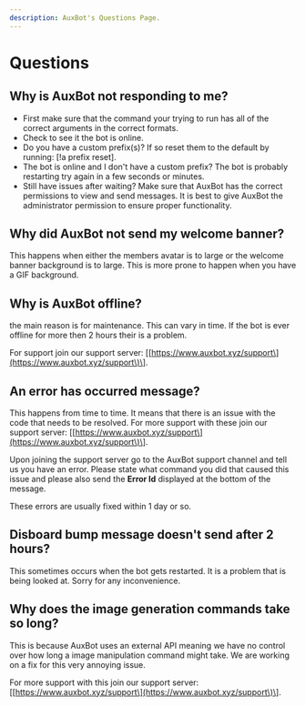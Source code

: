 ```yaml
---
description: AuxBot's Questions Page.
---
```


# Questions

## Why is AuxBot not responding to me?

* First make sure that the command your trying to run has all of the correct arguments in the correct formats.
* Check to see it the bot is online.
* Do you have a custom prefix\(s\)? If so reset them to the default by running: \[!a prefix reset\].
* The bot is online and I don't have a custom prefix? The bot is probably restarting try again in a few seconds or minutes.
* Still have issues after waiting? Make sure that AuxBot has the correct permissions to view and send messages. It is best to give AuxBot the administrator permission to ensure proper functionality.

## Why did AuxBot not send my welcome banner?

This happens when either the members avatar is to large or the welcome banner background is to large. This is more prone to happen when you have a GIF background.

## Why is AuxBot offline?

the main reason is for maintenance. This can vary in time. If the bot is ever offline for more then 2 hours their is a problem.

For support join our support server: \[[https://www.auxbot.xyz/support\](https://www.auxbot.xyz/support\)\].

## An error has occurred message?

This happens from time to time. It means that there is an issue with the code that needs to be resolved. For more support with these join our support server: \[[https://www.auxbot.xyz/support\](https://www.auxbot.xyz/support\)\].

Upon joining the support server go to the AuxBot support channel and tell us you have an error. Please state what command you did that caused this issue and please also send the **Error Id** displayed at the bottom of the message.

These errors are usually fixed within 1 day or so.

## Disboard bump message doesn't send after 2 hours?

This sometimes occurs when the bot gets restarted. It is a problem that is being looked at. Sorry for any inconvenience.

## Why does the image generation commands take so long?

This is because AuxBot uses an external API meaning we have no control over how long a image manipulation command might take. We are working on a fix for this very annoying issue.

For more support with this join our support server: \[[https://www.auxbot.xyz/support\](https://www.auxbot.xyz/support\)\].

